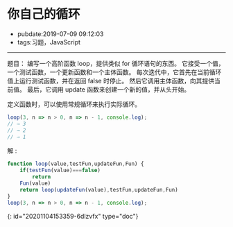 # 你自己的循环

- pubdate:2019-07-09 09:12:03
- tags:习题，JavaScript

---

题目：
编写一个高阶函数 loop，提供类似 for 循环语句的东西。 它接受一个值，一个测试函数，一个更新函数和一个主体函数。 每次迭代中，它首先在当前循环值上运行测试函数，并在返回 false 时停止。 然后它调用主体函数，向其提供当前值。 最后，它调用 update 函数来创建一个新的值，并从头开始。

定义函数时，可以使用常规循环来执行实际循环。

```javascript
loop(3, n => n > 0, n => n - 1, console.log);
// → 3
// → 2
// → 1
```

解 :

````javascript
function loop(value,testFun,updateFun,Fun) {
    if(testFun(value)===false)
        return
    Fun(value)
    return loop(updateFun(value),testFun,updateFun,Fun)
}
loop(3, n => n > 0, n => n - 1, console.log);
````


{: id="20201104153359-6dlzvfx" type="doc"}
